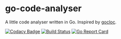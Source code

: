 # go-code-analyser
A little code analyser written in Go. Inspired by [gocloc](https://github.com/hhatto/gocloc).

[![Codacy Badge](https://api.codacy.com/project/badge/Grade/dbc42ff5c1474ebe916ea89bf601631c)](https://app.codacy.com/manual/fabienbellanger/goCodeAnalyser?utm_source=github.com&utm_medium=referral&utm_content=fabienbellanger/goCodeAnalyser&utm_campaign=Badge_Grade_Dashboard)
[![Build Status](https://travis-ci.org/fabienbellanger/goCodeAnalyser.svg?branch=master)](https://travis-ci.org/fabienbellanger/goCodeAnalyser)
[![Go Report Card](https://goreportcard.com/badge/github.com/fabienbellanger/goCodeAnalyser)](https://goreportcard.com/report/github.com/fabienbellanger/goCodeAnalyser)